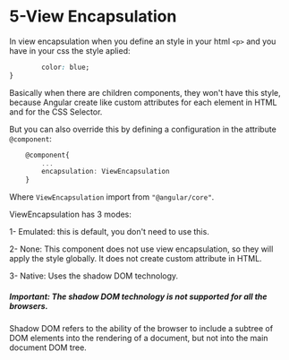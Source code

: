 # 5-View Encapsulation
In view encapsulation when you define an style in your html ```<p>``` and you have in your css the style aplied:
```css p {
        color: blue;
}
```
Basically when there are children components, they won't have this style, because Angular create like custom attributes for each element in HTML and for the CSS Selector.

But you can also override this by defining a configuration in the attribute ```@component```:

```ts
    @component{
        ...
        encapsulation: ViewEncapsulation 
    }
```
Where ```ViewEncapsulation``` import from ```"@angular/core"```.

ViewEncapsulation has 3 modes:

1- Emulated: this is default, you don't need to use this.

2- None: This component does not use view encapsulation, so they will apply the style globally. It does not create custom attribute in HTML.

3- Native: Uses the shadow DOM technology.

##### Important: The shadow DOM technology is not supported for all the browsers.
Shadow DOM refers to the ability of the browser to include a subtree of DOM elements into the rendering of a document, but not into the main document DOM tree.